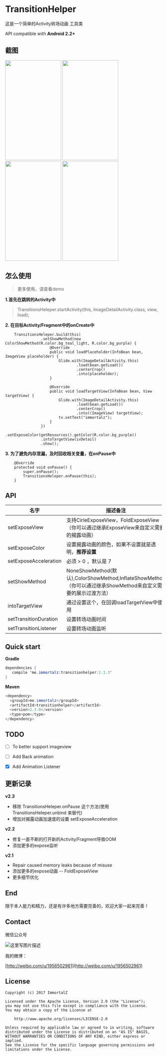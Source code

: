 # TransitionHelper

这是一个简单的Activity转场动画 工具类

API compatible with <b>Android 2.2+</b>


## 截图

<img src="screenshots/image.gif" width="180" height="320">
<img src="screenshots/recyclerview.gif" width="180" height="320">
<img src="screenshots/button.gif" width="180" height="320">
<img src="screenshots/fab.gif" width="180" height="320">

## 怎么使用

>更多使用，请查看demo

**1.首先在跳转的Activity中**
> TransitionsHeleper.startActivity(this, ImageDetailActivity.class, view, load);

**2. 在目标Activity/Fragment中的onCreate中**
```
    TransitionsHeleper.build(this)
                .setShowMethod(new ColorShowMethod(R.color.bg_teal_light, R.color.bg_purple) {
                    @Override
                    public void loadPlaceholder(InfoBean bean, ImageView placeholder) {
                        Glide.with(ImageDetailActivity.this)
                                .load(bean.getLoad())
                                .centerCrop()
                                .into(placeholder);
                    }

                    @Override
                    public void loadTargetView(InfoBean bean, View targetView) {
                        Glide.with(ImageDetailActivity.this)
                                .load(bean.getLoad())
                                .centerCrop()
                                .into((ImageView) targetView);
                        tv.setText("immortalz");
                    }
                })
                .setExposeColor(getResources().getColor(R.color.bg_purple))
                .intoTargetView(ivDetail)
                .show();
```

**3. 为了避免内存泄漏，及时回收相关变量，在onPause中**
```
    @Override
    protected void onPause() {
        super.onPause();
        TransitionsHeleper.onPause(this);
    }
```

## API

| 名字                      | 描述备注      
| ------------------------- | ------- 
| setExposeView              | 支持CirleExposeView，FoldExposeView（你可以通过继承ExposeView来自定义需要的揭露动画）  
| setExposeColor     |    设置揭露动画的颜色，如果不设置就是透明，**推荐设置**
| setExposeAcceleration     |    必须 > 0 ，默认是 7
| setShowMethod    |  NoneShowMethod(默认),ColorShowMethod,InflateShowMethod（你可以通过继承ShowMethod来自定义需要的展示过渡方法） 
| intoTargetView  |  通过设置这个，在回调loadTargetView中使用
| setTransitionDuration |  设置转场动画时间
| setTransitionListener           | 设置转场动画监听



## Quick start


**Gradle**

```java
dependencies {
   compile 'me.immortalz:transitionhelper:2.3.3'
}
```

**Maven**

```java
<dependency>
  <groupId>me.immortalz</groupId>
  <artifactId>transitionhelper</artifactId>
  <version>2.3.0</version>
  <type>pom</type>
</dependency>
```

## TODO


- [ ] To better support imageview

- [ ] Add Back animation

- [x] Add Animation Listener

## 更新记录

**v2.3**

- 移除 TransitionsHeleper.onPause 这个方法(使用 TransitionsHeleper.unbind 来替代)
- 增加对揭露动画加速度的设置 setExposeAcceleration

**v2.2**

- 修复一直不断的打开新的Activity/Fragment导致OOM 
- 添加更多的expose监听

**v2.1**

- Repair caused memory leaks because of misuse
- 添加更多的expose动画 -- FoldExposeView
- 更多细节优化

## End


限于本人能力和精力，还是有许多地方需要完善的，欢迎大家一起来完善！

## Contact

微信公众号

![这里写图片描述](http://img.blog.csdn.net/20161007100121713)

我的微博：

[http://weibo.com/u/1956502961](http://weibo.com/u/1956502961)

## License
```
Copyright (c) 2017 ImmortalZ

Licensed under the Apache License, Version 2.0 (the "License");
you may not use this file except in compliance with the License.
You may obtain a copy of the License at

    http://www.apache.org/licenses/LICENSE-2.0

Unless required by applicable law or agreed to in writing, software
distributed under the License is distributed on an "AS IS" BASIS,
WITHOUT WARRANTIES OR CONDITIONS OF ANY KIND, either express or implied.
See the License for the specific language governing permissions and
limitations under the License.
```